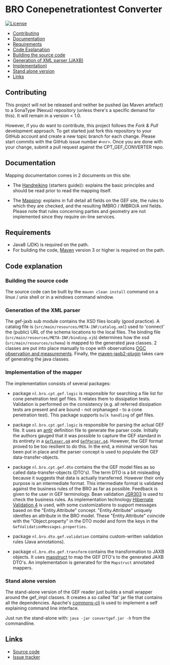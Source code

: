 # BRO Conepenetrationtest Converter 

[![License](https://img.shields.io/badge/License-EUPL%201.2-yellowgreen.svg)](https://opensource.org/licenses/EUPL-1.1)

* [Contributing](#contributing)
* [Documentation](#documentation)
* [Requirements](#requirements)
* [Code Explanation](#code-explanation)
 * [Building the source code](#building-the-source-code)
 * [Generation of XML parser (JAXB)](#generation-of-the-xml-parser)
 * [Implementation)](#implementation-of-the-mapper)
 * [Stand alone version](#stand-alone-version)
* [Links](#links)

## Contributing

This project will not be released and neither be pushed (as Maven artefact) to a SonaType (Nexus) repository (unless there's a specific demand for this). It will remain in a version < 1.0.

However, if you do want to contribute, this project follows the _Fork & Pull_ development approach. To get started just fork this repository to your GitHub account and create a new topic branch 
for each change. Please start commits with the GitHub issue number `#<nr>`. Once you are done with your change, submit a pull request against the CPT_GEF_CONVERTER repo. 

## Documentation

Mapping documentation comes in 2 documents on this site: 

* The [Handreiking](https://github.com/BROprogramma/CPT_GEF_CONVERTER/blob/master/gef_doc/20170627%20GEF-CPT%20Report%20naar%20IMBRO-XML%20-%20Handreiking%20v10.docx) (starters guide)): 
explains the basic principles and should be read prior to read the mapping itself.

* The [Mapping](https://github.com/BROprogramma/CPT_GEF_CONVERTER/blob/master/gef_doc/20170627%20BRO%20CPT%20F3B%20GEF-mapping%20v40.xlsx): explains in full detail all fields on the GEF site, the 
rules to which they are checked, and the resulting IMBRO / IMBRO/A xml fields. Please note that rules concerning parties and geometry are not implemented since they require on-line services.

## Requirements

* Java8 (JDK) is required on the path.
* For building the code, [Maven](https://maven.apache.org/) version 3 or higher is required on the path.


## Code explanation

### Building the source code

The source code can be built by the `maven clean install` command on a linux / unix shell or in a windows command window.

### Generation of the XML parser

The gef-jaxb sub module contains the XSD files locally (good practice). A catalog file is (`src/main/resources/META-INF/catalog.xml`) used to 'connect' the (public) URL of the schema locations to 
the local files. The binding file (`src/main/resources/META-INF/binding.xjb`) determines how the xsd (`src/main/resources/schema`) is mapped to the generated java classes. 2 classes are put into
place manually to cope with observations [OGC observation and measurements](http://www.opengeospatial.org/standards/om). Finally, the [maven-jaxb2-plugin](https://github.com/highsource/maven-jaxb2-plugin)
 takes care of generating the java classes.

### Implementation of the mapper

The implementation consists of several packages:

* package `nl.bro.cpt.gef.logic` is responsible for searching a file list for cone penetration test gef files. It relates them to dissipation tests. Validation is performed on the consistency (e.g.
all referred dissipation tests are present and are bound - not orphanaged - to a cone penetration test). This package supports `bulk handling` of gef files.

* package `nl.bro.cpt.gef.logic` is responsible for parsing the actual GEF file. It uses an [antlr](http://www.antlr.org/) definition file to generate the parser code. Initially the authors gauged
that it was possible to capture the GEF standard in its entirety in a [`GefLexer.g4`](https://github.com/BROprogramma/CPT_GEF_CONVERTER/blob/master/gef_impl/src/main/antlr4/nl/bro/gef/antlr/GefLexer.g4) 
and [`GefParser.g4`](https://github.com/BROprogramma/CPT_GEF_CONVERTER/blob/master/gef_impl/src/main/antlr4/nl/bro/gef/antlr/GefParser.g4). However, the GEF format proved to be too resilient to do
this. In the end, a minimal version has been put in place and the parser concept is used to populate the GEF data-transfer-objects.

* package `nl.bro.cpt.gef.dto` contains the the GEF model files as so called data-transfer-objects (DTO's). The term DTO is a bit misleading because it suggests that data is actually transferred. However
their only purpose is an intermediate format. This intermediate format is validated against the business rules of the BRO as far as possible. Feedback is given to the user in GEF terminology. Bean 
validation [JSR303](http://beanvalidation.org/1.0/spec/) is used to check the business rules. As implementation technology [Hibernate Validation 4](http://hibernate.org/validator/) is used, with some
customizations to support messages based on the "Entity.Attribute" concept. "Entity.Attribute" uniquely identfies an attribute in the BRO model. These "Entity.Attribute" coincide with the 
"Object.property" in the DTO model and form the keys in the `GefValidationMessages.properties`.

* package `nl.bro.dto.gef.validation` contains custom-written validation rules (Java annotations). 

* package `nl.bro.dto.gef.transform` contains the transformation to JAXB objects. It uses [mapstruct](http://mapstruct.org/) to map the GEF DTO's to the generated JAXB DTO's. An implementation is
generated for the `Mapstruct` annotated mappers.


### Stand alone version

The stand-alone version of the GEF reader just builds a small wrapper around the gef_impl classes. It creates a so called 'fat' jar file that contains all the dependencies. Apache's 
[commons-cli](https://commons.apache.org/proper/commons-cli/) is used to implement a self explaining command line interface. 

Just run the stand-alone with: `java -jar convertgef.jar -h` from the commandline.


## Links

* [Source code](https://github.com/BROprogramma/CPT_GEF_CONVERTER/)
* [Issue tracker](https://github.com/BROprogramma/CPT_GEF_CONVERTER/issues)

